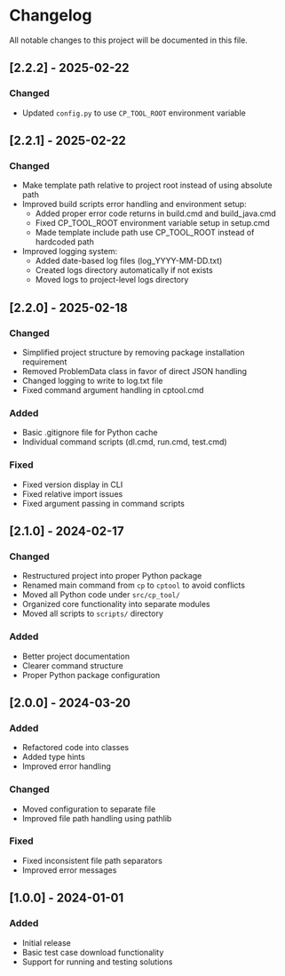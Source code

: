 # Changelog

All notable changes to this project will be documented in this file.

## [2.2.2] - 2025-02-22
### Changed
- Updated `config.py` to use `CP_TOOL_ROOT` environment variable 


## [2.2.1] - 2025-02-22

### Changed
- Make template path relative to project root instead of using absolute path
- Improved build scripts error handling and environment setup:
  - Added proper error code returns in build.cmd and build_java.cmd
  - Fixed CP_TOOL_ROOT environment variable setup in setup.cmd
  - Made template include path use CP_TOOL_ROOT instead of hardcoded path
- Improved logging system:
  - Added date-based log files (log_YYYY-MM-DD.txt)
  - Created logs directory automatically if not exists
  - Moved logs to project-level logs directory


## [2.2.0] - 2025-02-18

### Changed
- Simplified project structure by removing package installation requirement
- Removed ProblemData class in favor of direct JSON handling
- Changed logging to write to log.txt file
- Fixed command argument handling in cptool.cmd

### Added
- Basic .gitignore file for Python cache
- Individual command scripts (dl.cmd, run.cmd, test.cmd)

### Fixed
- Fixed version display in CLI
- Fixed relative import issues
- Fixed argument passing in command scripts

## [2.1.0] - 2024-02-17

### Changed
- Restructured project into proper Python package
- Renamed main command from `cp` to `cptool` to avoid conflicts
- Moved all Python code under `src/cp_tool/`
- Organized core functionality into separate modules
- Moved all scripts to `scripts/` directory

### Added
- Better project documentation
- Clearer command structure
- Proper Python package configuration

## [2.0.0] - 2024-03-20

### Added
- Refactored code into classes
- Added type hints
- Improved error handling

### Changed
- Moved configuration to separate file
- Improved file path handling using pathlib

### Fixed
- Fixed inconsistent file path separators
- Improved error messages

## [1.0.0] - 2024-01-01

### Added
- Initial release
- Basic test case download functionality
- Support for running and testing solutions 